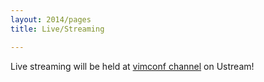 ```yaml
---
layout: 2014/pages
title: Live/Streaming

---
```

Live streaming will be held at [vimconf channel](git@github.com:vim-jp/vimconf.git) on Ustream!
